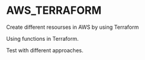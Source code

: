 # AWS_TERRAFORM
Create different resourses in AWS by using Terraform

Using functions in Terraform.

Test with different approaches.
